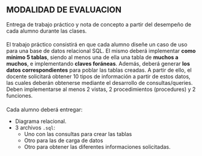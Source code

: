 ## MODALIDAD DE EVALUACION 
Entrega de trabajo práctico y nota de concepto a partir del desempeño de cada alumno durante las clases. 
####
El trabajo práctico consistirá en que cada alumno diseñe un caso de uso para una base de datos relacional SQL. 
El mismo deberá implementar **como mínimo 5 tablas**, siendo al menos una de ella una tabla de **muchos a muchos**, e implementando **claves foráneas**. Además, deberá generar __los datos correspondientes__ para poblar las tablas creadas.
A partir de ello, el docente solicitará obtener 10 tipos de información a partir de estos datos, las cuales deberán obtenerse mediante el desarrollo de consultas/queries. Deben implementarse al menos 2 vistas, 2 procedimientos (procedures) y 2 funciones.
####
Cada alumno deberá entregar:
- Diagrama relacional.
- 3 archivos `.sql`:
  - Uno con las consultas para crear las tablas
  - Otro para las de carga de datos
  - Otro para obtener las diferentes informaciones solicitadas.
